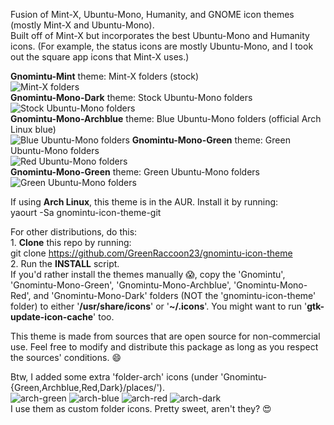 Fusion of Mint-X, Ubuntu-Mono, Humanity, and GNOME icon themes (mostly Mint-X and Ubuntu-Mono).  
Built off of Mint-X but incorporates the best Ubuntu-Mono and Humanity icons. (For example, the status icons are mostly Ubuntu-Mono, and I took out the square app icons that Mint-X uses.)

**Gnomintu-Mint** theme: Mint-X folders (stock)  
![Mint-X folders](https://github.com/GreenRaccoon23/gnomintu-icon-theme/blob/master/Gnomintu-Mint/places/64/folder-home.png)  
**Gnomintu-Mono-Dark** theme: Stock Ubuntu-Mono folders  
![Stock Ubuntu-Mono folders](https://github.com/GreenRaccoon23/gnomintu-icon-theme/blob/master/Gnomintu-Mono-Dark/places/64/folder-home.png)    
**Gnomintu-Mono-Archblue** theme: Blue Ubuntu-Mono folders (official Arch Linux blue)  
![Blue Ubuntu-Mono folders](https://github.com/GreenRaccoon23/gnomintu-icon-theme/blob/master/Gnomintu-Mono-Archblue/places/64/folder-home.png)
**Gnomintu-Mono-Green** theme: Green Ubuntu-Mono folders  
![Red Ubuntu-Mono folders](https://github.com/GreenRaccoon23/gnomintu-icon-theme/blob/master/Gnomintu-Mono-Red/places/64/folder-home.png)  
**Gnomintu-Mono-Green** theme: Green Ubuntu-Mono folders  
![Green Ubuntu-Mono folders](https://github.com/GreenRaccoon23/gnomintu-icon-theme/blob/master/Gnomintu-Mono-Green/places/64/folder-home.png)  

If using **Arch Linux**, this theme is in the AUR. Install it by running:  
yaourt -Sa gnomintu-icon-theme-git

For other distributions, do this:  
	1. **Clone** this repo by running:  
		git clone https://github.com/GreenRaccoon23/gnomintu-icon-theme  
	2. Run the **INSTALL** script.  
		If you'd rather install the themes manually :scream:, copy the 'Gnomintu', 'Gnomintu-Mono-Green', 'Gnomintu-Mono-Archblue', 'Gnomintu-Mono-Red', and 'Gnomintu-Mono-Dark' folders (NOT the 'gnomintu-icon-theme' folder) to either '**/usr/share/icons**' or '**~/.icons**'. You might want to run '**gtk-update-icon-cache**' too.  

This theme is made from sources that are open source for non-commercial use. Feel free to modify and distribute this package as long as you respect the sources' conditions. :smile:

Btw, I added some extra 'folder-arch' icons (under 'Gnomintu-{Green,Archblue,Red,Dark}/places/').  
![arch-green](https://github.com/GreenRaccoon23/gnomintu-icon-theme/blob/master/Gnomintu-Mono-Green/places/64/folder-arch.png)  ![arch-blue](https://github.com/GreenRaccoon23/gnomintu-icon-theme/blob/master/Gnomintu-Mono-Archblue/places/64/folder-arch.png)  ![arch-red](https://github.com/GreenRaccoon23/gnomintu-icon-theme/blob/master/Gnomintu-Mono-Red/places/64/folder-arch.png)  ![arch-dark](https://github.com/GreenRaccoon23/gnomintu-icon-theme/blob/master/Gnomintu-Mono-Dark/places/64/folder-arch.png)  
I use them as custom folder icons. Pretty sweet, aren't they? :heart_eyes: